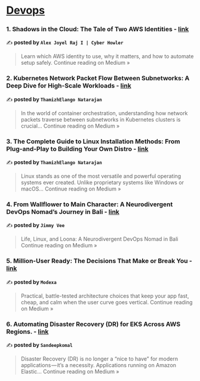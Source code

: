 
<h1><a href=https://medium.com/tag/devops/recommended target="_blank" rel="noopener noreferrer">Devops</a></h1>
<h3>1. Shadows in the Cloud: The Tale of Two AWS Identities - <a href="https://medium.com/@alexjoyelraj/shadows-in-the-cloud-the-tale-of-two-aws-identities-bff83396577b?source=rss------devops-5" target="_blank" rel="noopener noreferrer">link</a></h3>

✍️ **posted by `Alex Joyel Raj I | Cyber Howler`**

<blockquote>Learn which AWS identity to use, why it matters, and how to automate setup safely.
Continue reading on Medium »</blockquote>

<h3>2. Kubernetes Network Packet Flow Between Subnetworks: A Deep Dive for High-Scale Workloads - <a href="https://thamizhelango.medium.com/kubernetes-network-packet-flow-between-subnetworks-a-deep-dive-for-high-scale-workloads-cc5a1ceb5da4?source=rss------devops-5" target="_blank" rel="noopener noreferrer">link</a></h3>

✍️ **posted by `ThamizhElango Natarajan`**

<blockquote>In the world of container orchestration, understanding how network packets traverse between subnetworks in Kubernetes clusters is crucial…
Continue reading on Medium »</blockquote>

<h3>3.  The Complete Guide to Linux Installation Methods: From Plug-and-Play to Building Your Own Distro - <a href="https://thamizhelango.medium.com/the-complete-guide-to-linux-installation-methods-from-plug-and-play-to-building-your-own-distro-ab4c4f23575d?source=rss------devops-5" target="_blank" rel="noopener noreferrer">link</a></h3>

✍️ **posted by `ThamizhElango Natarajan`**

<blockquote>Linux stands as one of the most versatile and powerful operating systems ever created. Unlike proprietary systems like Windows or macOS…
Continue reading on Medium »</blockquote>

<h3>4. From Wallflower to Main Character: A Neurodivergent DevOps Nomad’s Journey in Bali - <a href="https://medium.com/@jimmyveeremote/from-wallflower-to-main-character-a-neurodivergent-devops-nomads-journey-in-bali-7d229f109d6b?source=rss------devops-5" target="_blank" rel="noopener noreferrer">link</a></h3>

✍️ **posted by `Jimmy Vee`**

<blockquote>Life, Linux, and Loona: A Neurodivergent DevOps Nomad in Bali
Continue reading on Medium »</blockquote>

<h3>5. Million-User Ready: The Decisions That Make or Break You - <a href="https://medium.com/@Modexa/million-user-ready-the-decisions-that-make-or-break-you-7421b7505d6d?source=rss------devops-5" target="_blank" rel="noopener noreferrer">link</a></h3>

✍️ **posted by `Modexa`**

<blockquote>Practical, battle-tested architecture choices that keep your app fast, cheap, and calm when the user curve goes vertical.
Continue reading on Medium »</blockquote>

<h3>6. Automating Disaster Recovery (DR) for EKS Across AWS Regions. - <a href="https://medium.com/@sandeepkomalp/automating-disaster-recovery-dr-for-eks-across-aws-regions-7e9ffa42a539?source=rss------devops-5" target="_blank" rel="noopener noreferrer">link</a></h3>

✍️ **posted by `Sandeepkomal`**

<blockquote>Disaster Recovery (DR) is no longer a “nice to have” for modern applications — it’s a necessity. Applications running on Amazon Elastic…
Continue reading on Medium »</blockquote>


